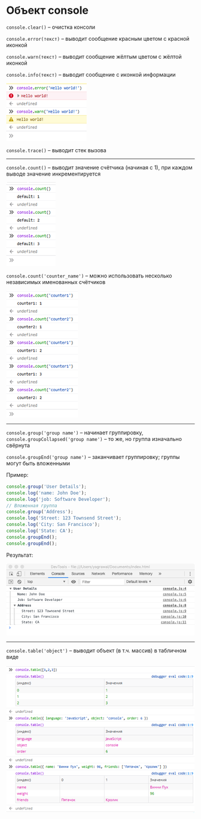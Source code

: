 # Объект console

`console.clear()` – очистка консоли

`console.error(текст)` – выводит сообщение красным цветом с красной иконкой

`console.warn(текст)` – выводит сообщение жёлтым цветом с жёлтой иконкой

`console.info(текст)` – выводит сообщение с иконкой информации

![console.error & console.warn](img/console01.png)

`console.trace()` – выводит стек вызова

----

`console.count()` – выводит значение счётчика (начиная с 1), при каждом выводе значение инкрементируется

![console.count](img/console02.png)

`console.count('counter_name')` – можно использовать несколько независимых именованных счётчиков

![console.count – named counters](img/console03.png)

----

`console.group('group name')` – начинает группировку, `console.groupCollapsed('group name')` – то же, но группа изначально свёрнута

`console.groupEnd('group name')` – заканчивает группировку; группы могут быть вложенными

Пример:
```javascript
console.group('User Details');
console.log('name: John Doe');
console.log('job: Software Developer');
// Вложенная группа
console.group('Address');
console.log('Street: 123 Townsend Street');
console.log('City: San Francisco');
console.log('State: CA');
console.groupEnd();
console.groupEnd();
```
Результат:

![группировка в консоли](img/console04.png)

----

`console.table('object')` – выводит объект (в т.ч. массив) в табличном виде

![табличный вывод](img/console05.png)